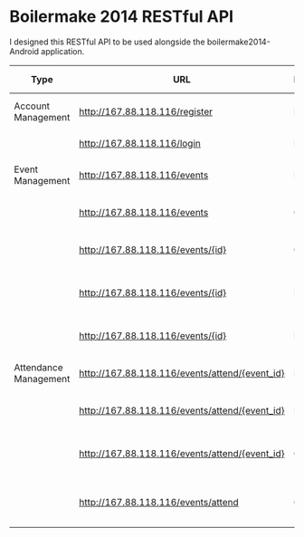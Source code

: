 Boilermake 2014 RESTful API
============================

I designed this RESTful API to be used alongside the boilermake2014-Android application.

| Type                  | URL                                            | Method | Parametrs                            | Description                             | Requires Authentification? |
|-----------------------|------------------------------------------------|--------|--------------------------------------|-----------------------------------------|----------------------------|
| Account Management    | http://167.88.118.116/register                 | POST   | name, email, password                | Register User.                          | No                         |
|                       | http://167.88.118.116/login                    | POST   | email, password                      | Login User.                             | No                         |
| Event Management      | http://167.88.118.116/events                   | POST   | name, desc, start, end               | Create Event                            | Yes                        |
|                       | http://167.88.118.116/events                   | GET    | page                                 | Returns a page of elements.             | Yes                        |
|                       | http://167.88.118.116/events/{id}              | GET    |                                      | Gets a single event.                    | Yes                        |
|                       | http://167.88.118.116/events/{id}              | PUT    | optional paramaters same as creating | Updates a single event.                 | No                         |
|                       | http://167.88.118.116/events/{id}              | DELETE |                                      | Deletes a single event.                 | Yes                        |
| Attendance Management | http://167.88.118.116/events/attend/{event_id} | POST   |                                      | Marks user as attending.                | Yes                        |
|                       | http://167.88.118.116/events/attend/{event_id} | DELETE |                                      | DELETEs users attendance.               | Yes                        |
|                       | http://167.88.118.116/events/attend/{event_id} | GET    |                                      | Returns users attending event.          | Yes                        |
|                       | http://167.88.118.116/events/attend            | GET    |                                      | Returns ALL events a user is attending. | Yes.                       |

